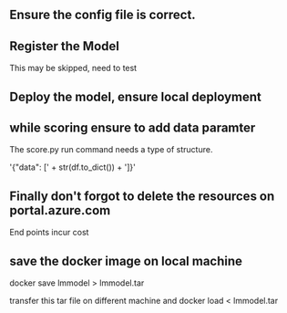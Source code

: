 ## Ensure the config file is correct.


## Register the Model
This may be skipped, need to test


## Deploy the model, ensure local deployment


## while scoring ensure to add data paramter

The score.py run command needs a type of structure.

'{"data": [' + str(df.to_dict()) + ']}'

## Finally don't forgot to delete the resources on portal.azure.com

End points incur cost

## save the docker image on local machine 

docker save lmmodel > lmmodel.tar

transfer this tar file on different machine and docker load < lmmodel.tar